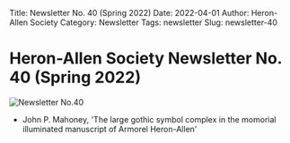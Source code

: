 Title: Newsletter No. 40 (Spring 2022)
Date: 2022-04-01
Author: Heron-Allen Society
Category: Newsletter
Tags: newsletter
Slug: newsletter-40

# Heron-Allen Society Newsletter No. 40 (Spring 2022)

![Newsletter No.40](/images/newsletters/Newsl40.jpg)

- John P. Mahoney, 'The large gothic symbol complex in the momorial illuminated manuscript of Armorel Heron-Allen'
